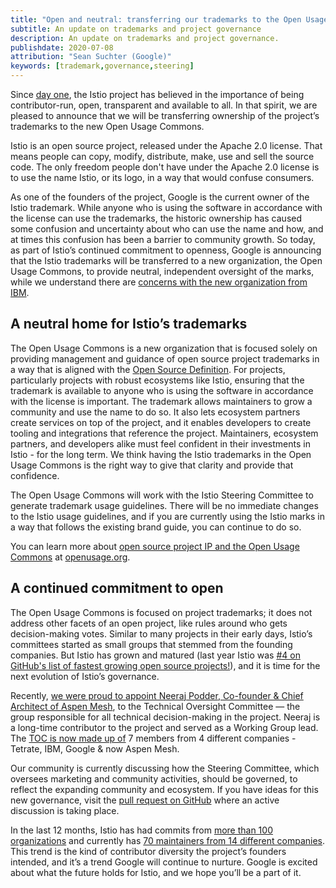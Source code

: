 ```yaml
---
title: "Open and neutral: transferring our trademarks to the Open Usage Commons"
subtitle: An update on trademarks and project governance
description: An update on trademarks and project governance.
publishdate: 2020-07-08
attribution: "Sean Suchter (Google)"
keywords: [trademark,governance,steering]
---
```

Since [day one](/news/releases/0.x/announcing-0.1/), the Istio project has believed in the importance of being contributor-run, open, transparent and available to all. In that spirit, we are pleased to announce that we will be transferring ownership of the project’s trademarks to the new Open Usage Commons.

Istio is an open source project, released under the Apache 2.0 license. That means people can copy, modify, distribute, make, use and sell the source code. The only freedom people don't have under the Apache 2.0 license is to use the name Istio, or its logo, in a way that would confuse consumers.

As one of the founders of the project, Google is the current owner of the Istio trademark. While anyone who is using the software in accordance with the license can use the trademarks, the historic ownership has caused some confusion and uncertainty about who can use the name and how, and at times this confusion has been a barrier to community growth. So today, as part of Istio’s continued commitment to openness, Google is announcing that the Istio trademarks will be transferred to a new organization, the Open Usage Commons, to provide neutral, independent oversight of the marks, while we understand there are [concerns with the new organization from IBM](https://developer.ibm.com/blogs/istio-google-open-usage-commons/).

## A neutral home for Istio’s trademarks

The Open Usage Commons is a new organization that is focused solely on providing management and guidance of open source project trademarks in a way that is aligned with the [Open Source Definition](https://opensource.org/osd). For projects, particularly projects with robust ecosystems like Istio, ensuring that the trademark is available to anyone who is using the software in accordance with the license is important. The trademark allows maintainers to grow a community and use the name to do so. It also lets ecosystem partners create services on top of the project, and it enables developers to create tooling and integrations that reference the project. Maintainers, ecosystem partners, and developers alike must feel confident in their investments in Istio - for the long term. We think having the Istio trademarks in the Open Usage Commons is the right way to give that clarity and provide that confidence.

The Open Usage Commons will work with the Istio Steering Committee to generate trademark usage guidelines. There will be no immediate changes to the Istio usage guidelines, and if you are currently using the Istio marks in a way that follows the existing brand guide, you can continue to do so.

You can learn more about [open source project IP and the Open Usage Commons](https://openusage.org/faq) at [openusage.org](https://openusage.org).

## A continued commitment to open

The Open Usage Commons is focused on project trademarks; it does not address other facets of an open project, like rules around who gets decision-making votes. Similar to many projects in their early days, Istio’s committees started as small groups that stemmed from the founding companies. But Istio has grown and matured (last year Istio was [#4 on GitHub's list of fastest growing open source projects!](https://octoverse.github.com/#fastest-growing-oss-projects-by-contributors)), and it is time for the next evolution of Istio’s governance.

Recently, [we were proud to appoint Neeraj Podder, Co-founder & Chief Architect of Aspen Mesh](https://aspenmesh.io/helping-istio-sail/), to the Technical Oversight Committee — the group responsible for all technical decision-making in the project. Neeraj is a long-time contributor to the project and served as a Working Group lead. The [TOC is now made up of](https://github.com/istio/community/blob/master/TECH-OVERSIGHT-COMMITTEE.md#committee-members) 7 members from 4 different companies - Tetrate, IBM, Google & now Aspen Mesh.

Our community is currently discussing how the Steering Committee, which oversees marketing and community activities, should be governed, to reflect the expanding community and ecosystem. If you have ideas for this new governance, visit the [pull request on GitHub](https://github.com/istio/community/pull/361) where an active discussion is taking place.

In the last 12 months, Istio has had commits from [more than 100 organizations](https://istio.teststats.cncf.io/d/5/companies-table?var-period_name=Last%20year&var-metric=commits) and currently has [70 maintainers from 14 different companies](http://eng.istio.io/maintainers). This trend is the kind of contributor diversity the project’s founders intended, and it’s a trend Google will continue to nurture. Google is excited about what the future holds for Istio, and we hope you’ll be a part of it.

